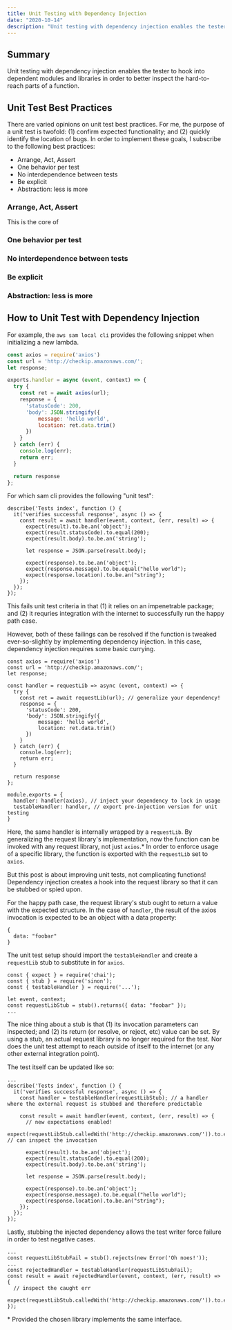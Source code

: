 ```yaml
---
title: Unit Testing with Dependency Injection
date: "2020-10-14"
description: "Unit testing with dependency injection enables the tester to hook into dependent modules and libraries in order to better inspect the hard-to-reach parts of a function."
---
```


## Summary

Unit testing with dependency injection enables the tester to hook into dependent modules and libraries in order to better inspect the hard-to-reach parts of a function.

## Unit Test Best Practices

There are varied opinions on unit test best practices. For me, the purpose of a unit test is twofold: (1) confirm expected functionality; and (2) quickly identify the location of bugs. In order to implement these goals, I subscribe to the following best practices:

- Arrange, Act, Assert
- One behavior per test
- No interdependence between tests
- Be explicit
- Abstraction: less is more

### Arrange, Act, Assert

This is the core of

### One behavior per test

### No interdependence between tests

### Be explicit

### Abstraction: less is more

## How to Unit Test with Dependency Injection

For example, the `aws sam local cli` provides the following snippet when initializing a new lambda.

```javascript
const axios = require('axios')
const url = 'http://checkip.amazonaws.com/';
let response;

exports.handler = async (event, context) => {
  try {
    const ret = await axios(url);
    response = {
      'statusCode': 200,
      'body': JSON.stringify({
          message: 'hello world',
          location: ret.data.trim()
      })
    }
  } catch (err) {
    console.log(err);
    return err;
  }

  return response
};
```

For which sam cli provides the following "unit test":

```
describe('Tests index', function () {
  it('verifies successful response', async () => {
    const result = await handler(event, context, (err, result) => {
      expect(result).to.be.an('object');
      expect(result.statusCode).to.equal(200);
      expect(result.body).to.be.an('string');

      let response = JSON.parse(result.body);

      expect(response).to.be.an('object');
      expect(response.message).to.be.equal("hello world");
      expect(response.location).to.be.an("string");
    });
  });
});
```

This fails unit test criteria in that (1) it relies on an impenetrable package; and (2) it requries integration with the internet to successfully run the happy path case.

However, both of these failings can be resolved if the function is tweaked ever-so-slightly by implementing dependency injection. In this case, dependency injection requires some basic currying.

```
const axios = require('axios')
const url = 'http://checkip.amazonaws.com/';
let response;

const handler = requestLib => async (event, context) => {
  try {
    const ret = await requestLib(url); // generalize your dependency!
    response = {
      'statusCode': 200,
      'body': JSON.stringify({
          message: 'hello world',
          location: ret.data.trim()
      })
    }
  } catch (err) {
    console.log(err);
    return err;
  }

  return response
};

module.exports = {
  handler: handler(axios), // inject your dependency to lock in usage
  testableHandler: handler, // export pre-injection version for unit testing
}
```

Here, the same handler is internally wrapped by a `requestLib`. By generalizing the request library's implementation, now the function can be invoked with any request library, not just `axios`.\* In order to enforce usage of a specific library, the function is exported with the `requestLib` set to `axios`.

But this post is about improving unit tests, not complicating functions! Dependency injection creates a hook into the request library so that it can be stubbed or spied upon.

For the happy path case, the request library's stub ought to return a value with the expected structure. In the case of `handler`, the result of the axios invocation is expected to be an object with a data property:

```
{
  data: "foobar"
}
```

The unit test setup should import the `testableHandler` and create a `requestLib` stub to substitute in for `axios`.

```
const { expect } = require('chai');
const { stub } = require('sinon');
const { testableHandler } = require('...');

let event, context;
const requestLibStub = stub().returns({ data: "foobar" });
...
```

The nice thing about a stub is that (1) its invocation parameters can inspected; and (2) its return (or resolve, or reject, etc) value can be set. By using a stub, an actual request library is no longer required for the test. Nor does the unit test attempt to reach outside of itself to the internet (or any other external integration point).

The test itself can be updated like so:

```
...
describe('Tests index', function () {
  it('verifies successful response', async () => {
    const handler = testableHandler(requestLibStub); // a handler where the external request is stubbed and therefore predictable

    const result = await handler(event, context, (err, result) => {
      // new expectations enabled!
      expect(requestLibStub.calledWith('http://checkip.amazonaws.com/')).to.equal(true); // can inspect the invocation

      expect(result).to.be.an('object');
      expect(result.statusCode).to.equal(200);
      expect(result.body).to.be.an('string');

      let response = JSON.parse(result.body);

      expect(response).to.be.an('object');
      expect(response.message).to.be.equal("hello world");
      expect(response.location).to.be.an("string");
    });
  });
});
```

Lastly, stubbing the injected dependency allows the test writer force failure in order to test negative cases.

```
...
const requestLibStubFail = stub().rejects(new Error('Oh noes!'));
...
const rejectedHandler = testableHandler(requestLibStubFail);
const result = await rejectedHandler(event, context, (err, result) => {
  // inspect the caught err
  expect(requestLibStub.calledWith('http://checkip.amazonaws.com/')).to.equal(true);
});
```

\* Provided the chosen library implements the same interface.
